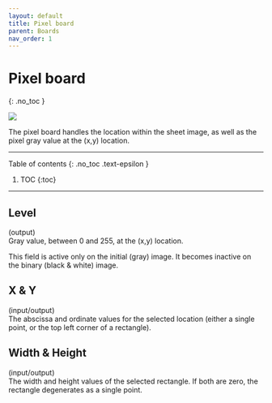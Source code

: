 ```yaml
---
layout: default
title: Pixel board
parent: Boards
nav_order: 1
---
```

# Pixel board
{: .no_toc }

![](../../assets/images/pixel_board.png)

The pixel board handles the location within the sheet image, as well as the pixel
gray value at the (x,y) location.

---
Table of contents
{: .no_toc .text-epsilon }
1. TOC
{:toc}
---

## Level
(output)  
Gray value, between 0 and 255, at the (x,y) location.

This field is active only on the initial (gray) image.
It becomes inactive on the binary (black & white) image.

## X & Y
(input/output)  
The abscissa and ordinate values for the selected location
(either a single point, or the top left corner of a rectangle).

## Width & Height
(input/output)  
The width and height values of the selected rectangle.
If both are zero, the rectangle degenerates as a single point.
